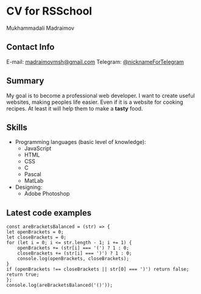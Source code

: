# CV for RSSchool
Mukhammadali Madraimov
## Contact Info
E-mail: [madraimovmsh@gmail.com](mailto:someone@example.com)
Telegram: [@nicknameForTelegram](t.me/nicknameForTelegram)
## Summary
My goal is to become a professional web developer. I want to create useful websites, making peoples life easier. Even if it is a website for cooking recipes. At least it will help them to make a **tasty** food.
## Skills
* Programming languages (basic level of knowledge):
  * JavaScript
  * HTML
  * CSS
  * C
  * Pascal
  * MatLab
* Designing:
  * Adobe Photoshop
## Latest code examples
    const areBracketsBalanced = (str) => {
    let openBrackets = 0;
    let closeBrackets = 0;
    for (let i = 0; i <= str.length - 1; i += 1) {
        openBrackets += (str[i] === '(') ? 1 : 0;
        closeBrackets += (str[i] === ')') ? 1 : 0;
        console.log(openBrackets, closeBrackets);
    }
    if (openBrackets !== closeBrackets || str[0] === ')') return false;
    return true;
    };
    console.log(areBracketsBalanced('()'));